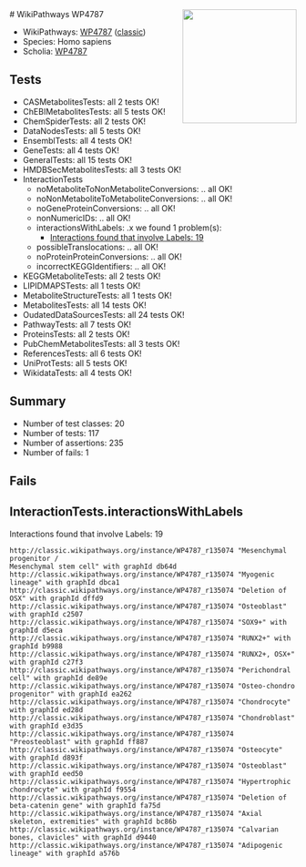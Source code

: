 <img style="float: right; width: 200px" src="https://upload.wikimedia.org/wikipedia/commons/thumb/8/83/Wplogo_with_text_500.png/640px-Wplogo_with_text_500.png" />
# WikiPathways WP4787

* WikiPathways: [WP4787](https://wikipathways.org/pathways/WP4787) ([classic](https://classic.wikipathways.org/instance/WP4787))
* Species: Homo sapiens
* Scholia: [WP4787](https://scholia.toolforge.org/wikipathways/WP4787)
## Tests
* CASMetabolitesTests: all 2 tests OK!
* ChEBIMetabolitesTests: all 5 tests OK!
* ChemSpiderTests: all 2 tests OK!
* DataNodesTests: all 5 tests OK!
* EnsemblTests: all 4 tests OK!
* GeneTests: all 4 tests OK!
* GeneralTests: all 15 tests OK!
* HMDBSecMetabolitesTests: all 3 tests OK!
* InteractionTests
    * noMetaboliteToNonMetaboliteConversions: .. all OK!
    * noNonMetaboliteToMetaboliteConversions: .. all OK!
    * noGeneProteinConversions: .. all OK!
    * nonNumericIDs: .. all OK!
    * interactionsWithLabels: .x we found 1 problem(s):
        * [Interactions found that involve Labels: 19](#fe97a8c1)
    * possibleTranslocations: .. all OK!
    * noProteinProteinConversions: .. all OK!
    * incorrectKEGGIdentifiers: .. all OK!
* KEGGMetaboliteTests: all 2 tests OK!
* LIPIDMAPSTests: all 1 tests OK!
* MetaboliteStructureTests: all 1 tests OK!
* MetabolitesTests: all 14 tests OK!
* OudatedDataSourcesTests: all 24 tests OK!
* PathwayTests: all 7 tests OK!
* ProteinsTests: all 2 tests OK!
* PubChemMetabolitesTests: all 3 tests OK!
* ReferencesTests: all 6 tests OK!
* UniProtTests: all 5 tests OK!
* WikidataTests: all 4 tests OK!


## Summary

* Number of test classes: 20
* Number of tests: 117
* Number of assertions: 235
* Number of fails: 1

## Fails

<a name="fe97a8c1" />

## InteractionTests.interactionsWithLabels

Interactions found that involve Labels: 19
```
http://classic.wikipathways.org/instance/WP4787_r135074 "Mesenchymal progenitor /
Mesenchymal stem cell" with graphId db64d
http://classic.wikipathways.org/instance/WP4787_r135074 "Myogenic lineage" with graphId dbca1
http://classic.wikipathways.org/instance/WP4787_r135074 "Deletion of OSX" with graphId dffd9
http://classic.wikipathways.org/instance/WP4787_r135074 "Osteoblast" with graphId c2507
http://classic.wikipathways.org/instance/WP4787_r135074 "SOX9+" with graphId d5eca
http://classic.wikipathways.org/instance/WP4787_r135074 "RUNX2+" with graphId b9988
http://classic.wikipathways.org/instance/WP4787_r135074 "RUNX2+, OSX+" with graphId c27f3
http://classic.wikipathways.org/instance/WP4787_r135074 "Perichondral cell" with graphId de89e
http://classic.wikipathways.org/instance/WP4787_r135074 "Osteo-chondro progenitor" with graphId ea262
http://classic.wikipathways.org/instance/WP4787_r135074 "Chondrocyte" with graphId ed28d
http://classic.wikipathways.org/instance/WP4787_r135074 "Chondroblast" with graphId e3d35
http://classic.wikipathways.org/instance/WP4787_r135074 "Preosteoblast" with graphId ff887
http://classic.wikipathways.org/instance/WP4787_r135074 "Osteocyte" with graphId d893f
http://classic.wikipathways.org/instance/WP4787_r135074 "Osteoblast" with graphId eed50
http://classic.wikipathways.org/instance/WP4787_r135074 "Hypertrophic chondrocyte" with graphId f9554
http://classic.wikipathways.org/instance/WP4787_r135074 "Deletion of beta-catenin gene" with graphId fa75d
http://classic.wikipathways.org/instance/WP4787_r135074 "Axial skeleton, extremities" with graphId bc86b
http://classic.wikipathways.org/instance/WP4787_r135074 "Calvarian bones, clavicles" with graphId d9440
http://classic.wikipathways.org/instance/WP4787_r135074 "Adipogenic lineage" with graphId a576b
```

